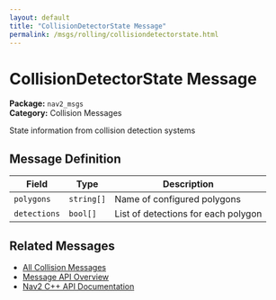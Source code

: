 ```yaml
---
layout: default
title: "CollisionDetectorState Message"
permalink: /msgs/rolling/collisiondetectorstate.html
---
```


# CollisionDetectorState Message

**Package:** `nav2_msgs`  
**Category:** Collision Messages

State information from collision detection systems

## Message Definition

| Field | Type | Description |
|-------|------|-------------|
| `polygons` | `string[]` | Name of configured polygons |
| `detections` | `bool[]` | List of detections for each polygon |



## Related Messages

- [All Collision Messages](/rolling/msgs/index.html#collision-messages)
- [Message API Overview](/rolling/msgs/index.html)
- [Nav2 C++ API Documentation](/rolling/html/index.html)
